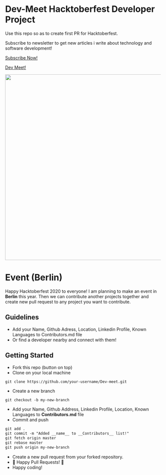 # Dev-Meet Hacktoberfest Developer Project

Use this repo so as to create first PR for Hacktoberfest.

Subscribe to newsletter to get new articles i write about technology and software development! 

[Subscribe Now!](https://mailchi.mp/08eadf92daa2/neby3o8z79)

[Dev Meet!](https://dev-meet.github.io/Dev-meet/)

<p align="center">
  <img align="center" src="https://github.com/Dev-meet/Dev-meet/blob/master/hacktoberfest-2020.png?raw=true" width=600 />
</p>


# Event (Berlin)
Happy Hacktoberfest 2020 to everyone! 
I am planning to make an event in **Berlin** this year. Then we can contribute another projects together and create new pull request to any project you want to contribute.


## Guidelines

- Add your Name, Github Adress, Location, Linkedin Profile, Known Languages to Contributors.md file 
- Or find a developer nearby and connect with them!

## Getting Started

- Fork this repo (button on top)
- Clone on your local machine

```terminal
git clone https://github.com/your-username/Dev-meet.git
```

- Create a new branch

```markdown
git checkout -b my-new-branch
```
- Add your Name, Github Address, Linkedin Profile, Location, Known Languages to __Contributors.md__ file
- Commit and push

```markdown
git add .
git commit -m "Added __name__ to __Contributors__ list!"
git fetch origin master
git rebase master
git push origin my-new-branch
```

- Create a new pull request from your forked repository.
- 🎃 Happy Pull Requests! 🎃
- Happy coding!
